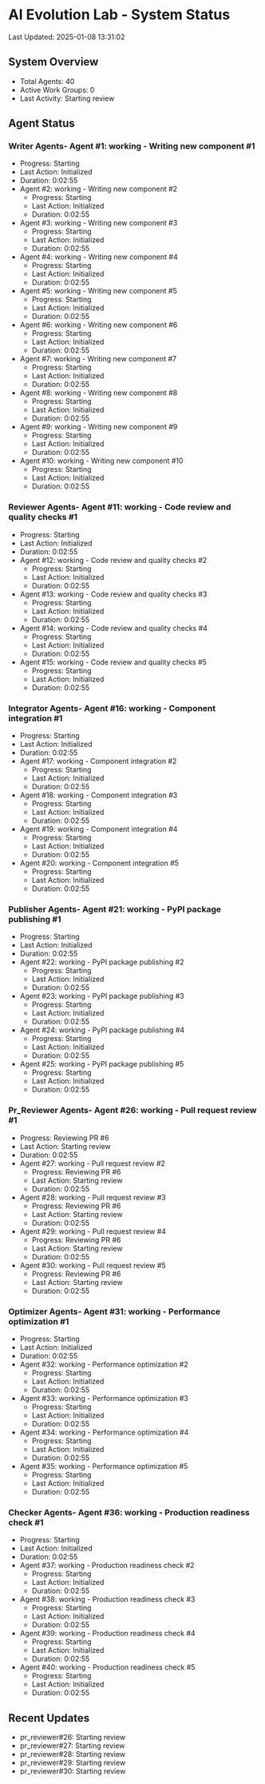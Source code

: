 # AI Evolution Lab - System Status
Last Updated: 2025-01-08 13:31:02

## System Overview
- Total Agents: 40
- Active Work Groups: 0
- Last Activity: Starting review

## Agent Status

### Writer Agents- Agent #1: working - Writing new component #1
  - Progress: Starting
  - Last Action: Initialized
  - Duration: 0:02:55
- Agent #2: working - Writing new component #2
  - Progress: Starting
  - Last Action: Initialized
  - Duration: 0:02:55
- Agent #3: working - Writing new component #3
  - Progress: Starting
  - Last Action: Initialized
  - Duration: 0:02:55
- Agent #4: working - Writing new component #4
  - Progress: Starting
  - Last Action: Initialized
  - Duration: 0:02:55
- Agent #5: working - Writing new component #5
  - Progress: Starting
  - Last Action: Initialized
  - Duration: 0:02:55
- Agent #6: working - Writing new component #6
  - Progress: Starting
  - Last Action: Initialized
  - Duration: 0:02:55
- Agent #7: working - Writing new component #7
  - Progress: Starting
  - Last Action: Initialized
  - Duration: 0:02:55
- Agent #8: working - Writing new component #8
  - Progress: Starting
  - Last Action: Initialized
  - Duration: 0:02:55
- Agent #9: working - Writing new component #9
  - Progress: Starting
  - Last Action: Initialized
  - Duration: 0:02:55
- Agent #10: working - Writing new component #10
  - Progress: Starting
  - Last Action: Initialized
  - Duration: 0:02:55

### Reviewer Agents- Agent #11: working - Code review and quality checks #1
  - Progress: Starting
  - Last Action: Initialized
  - Duration: 0:02:55
- Agent #12: working - Code review and quality checks #2
  - Progress: Starting
  - Last Action: Initialized
  - Duration: 0:02:55
- Agent #13: working - Code review and quality checks #3
  - Progress: Starting
  - Last Action: Initialized
  - Duration: 0:02:55
- Agent #14: working - Code review and quality checks #4
  - Progress: Starting
  - Last Action: Initialized
  - Duration: 0:02:55
- Agent #15: working - Code review and quality checks #5
  - Progress: Starting
  - Last Action: Initialized
  - Duration: 0:02:55

### Integrator Agents- Agent #16: working - Component integration #1
  - Progress: Starting
  - Last Action: Initialized
  - Duration: 0:02:55
- Agent #17: working - Component integration #2
  - Progress: Starting
  - Last Action: Initialized
  - Duration: 0:02:55
- Agent #18: working - Component integration #3
  - Progress: Starting
  - Last Action: Initialized
  - Duration: 0:02:55
- Agent #19: working - Component integration #4
  - Progress: Starting
  - Last Action: Initialized
  - Duration: 0:02:55
- Agent #20: working - Component integration #5
  - Progress: Starting
  - Last Action: Initialized
  - Duration: 0:02:55

### Publisher Agents- Agent #21: working - PyPI package publishing #1
  - Progress: Starting
  - Last Action: Initialized
  - Duration: 0:02:55
- Agent #22: working - PyPI package publishing #2
  - Progress: Starting
  - Last Action: Initialized
  - Duration: 0:02:55
- Agent #23: working - PyPI package publishing #3
  - Progress: Starting
  - Last Action: Initialized
  - Duration: 0:02:55
- Agent #24: working - PyPI package publishing #4
  - Progress: Starting
  - Last Action: Initialized
  - Duration: 0:02:55
- Agent #25: working - PyPI package publishing #5
  - Progress: Starting
  - Last Action: Initialized
  - Duration: 0:02:55

### Pr_Reviewer Agents- Agent #26: working - Pull request review #1
  - Progress: Reviewing PR #6
  - Last Action: Starting review
  - Duration: 0:02:55
- Agent #27: working - Pull request review #2
  - Progress: Reviewing PR #6
  - Last Action: Starting review
  - Duration: 0:02:55
- Agent #28: working - Pull request review #3
  - Progress: Reviewing PR #6
  - Last Action: Starting review
  - Duration: 0:02:55
- Agent #29: working - Pull request review #4
  - Progress: Reviewing PR #6
  - Last Action: Starting review
  - Duration: 0:02:55
- Agent #30: working - Pull request review #5
  - Progress: Reviewing PR #6
  - Last Action: Starting review
  - Duration: 0:02:55

### Optimizer Agents- Agent #31: working - Performance optimization #1
  - Progress: Starting
  - Last Action: Initialized
  - Duration: 0:02:55
- Agent #32: working - Performance optimization #2
  - Progress: Starting
  - Last Action: Initialized
  - Duration: 0:02:55
- Agent #33: working - Performance optimization #3
  - Progress: Starting
  - Last Action: Initialized
  - Duration: 0:02:55
- Agent #34: working - Performance optimization #4
  - Progress: Starting
  - Last Action: Initialized
  - Duration: 0:02:55
- Agent #35: working - Performance optimization #5
  - Progress: Starting
  - Last Action: Initialized
  - Duration: 0:02:55

### Checker Agents- Agent #36: working - Production readiness check #1
  - Progress: Starting
  - Last Action: Initialized
  - Duration: 0:02:55
- Agent #37: working - Production readiness check #2
  - Progress: Starting
  - Last Action: Initialized
  - Duration: 0:02:55
- Agent #38: working - Production readiness check #3
  - Progress: Starting
  - Last Action: Initialized
  - Duration: 0:02:55
- Agent #39: working - Production readiness check #4
  - Progress: Starting
  - Last Action: Initialized
  - Duration: 0:02:55
- Agent #40: working - Production readiness check #5
  - Progress: Starting
  - Last Action: Initialized
  - Duration: 0:02:55


## Recent Updates
- pr_reviewer#26: Starting review
- pr_reviewer#27: Starting review
- pr_reviewer#28: Starting review
- pr_reviewer#29: Starting review
- pr_reviewer#30: Starting review
